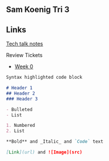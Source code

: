 ## Sam Koenig Tri 3

## Links
[Tech talk notes](https://github.com/samkoenig9/sam-tri3/wiki/Tech-Talks)

Review Tickets
* [Week 0](https://github.com/samkoenig9/sam-tri3/issues/1)

```markdown
Syntax highlighted code block

# Header 1
## Header 2
### Header 3

- Bulleted
- List

1. Numbered
2. List

**Bold** and _Italic_ and `Code` text

[Link](url) and ![Image](src)
```
